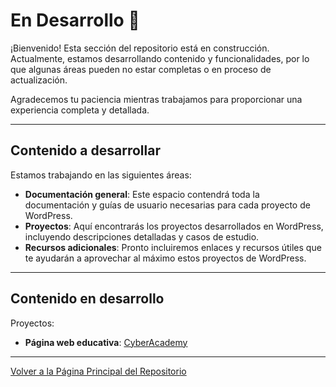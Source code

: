 # En Desarrollo 🚧

¡Bienvenido! Esta sección del repositorio está en construcción. Actualmente, estamos desarrollando contenido y funcionalidades, por lo que algunas áreas pueden no estar completas o en proceso de actualización.

Agradecemos tu paciencia mientras trabajamos para proporcionar una experiencia completa y detallada.

---

## Contenido a desarrollar

Estamos trabajando en las siguientes áreas:

- **Documentación general**: Este espacio contendrá toda la documentación y guías de usuario necesarias para cada proyecto de WordPress.
- **Proyectos**: Aquí encontrarás los proyectos desarrollados en WordPress, incluyendo descripciones detalladas y casos de estudio.
- **Recursos adicionales**: Pronto incluiremos enlaces y recursos útiles que te ayudarán a aprovechar al máximo estos proyectos de WordPress.

---

## Contenido en desarrollo

Proyectos:

- **Página web educativa**: [CyberAcademy](https://test3.futuremarketing.es)  

---

[Volver a la Página Principal del Repositorio](../README.md)
